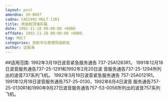 ```yaml
---
layout: post
amendno: 39-0887
cadno: CAD1992-MULT-11R1
title: 改装舱顶储存箱
date: 1992-11-18 00:00:00 +0800
effdate: 1992-11-20 00:00:00 +0800
tag: MULT
categories: 民航华北管理局适航处
author: 边振海
---
```


##适用范围:
1992年3月19日波音紧急服务通告  737-25A1283R1。 1991年12月18日波音服务通告737-25-1291和1992年2月20日波
音服务通告737-25-1294所列出的波音737系列飞机。     1992年3月19日波音紧急服务通告  757-25A0121R1。 1991年12月18日波音服务通告757-25-0130，1992年6月4日波音
服务通告757-25-0130R1和1990年9月27日波音服务通告757-53-0056所列出的波音757系列飞机。

